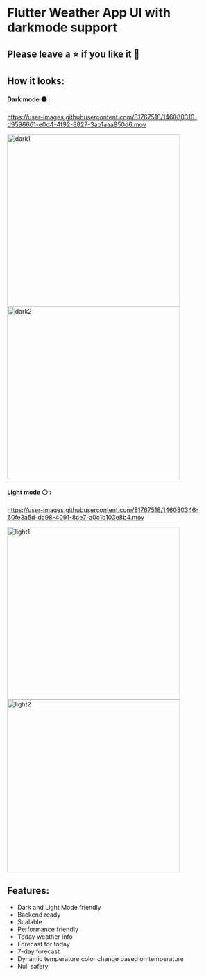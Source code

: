 # Flutter Weather App UI with darkmode support

## Please leave a ⭐ if you like it 💙
## How it looks:
#### Dark mode ⚫ :
https://user-images.githubusercontent.com/81767518/146080310-d9596661-e0d4-4f92-8827-3ab1aaa850d6.mov

<img width="398" alt="dark1" src="https://user-images.githubusercontent.com/81767518/146080332-0fb1c5d2-e4a6-4c7c-a2ea-21730b4cd9bb.png">
<img width="398" alt="dark2" src="https://user-images.githubusercontent.com/81767518/146080336-fd798570-73b1-4936-bbce-7d4f2ada788b.png">


#### Light mode ⚪ :
https://user-images.githubusercontent.com/81767518/146080346-60fe3a5d-dc98-4091-8ce7-a0c1b103e8b4.mov

<img width="398" alt="light1" src="https://user-images.githubusercontent.com/81767518/146080355-adbaa634-bb1e-43a9-96d2-f49910257f05.png">
<img width="398" alt="light2" src="https://user-images.githubusercontent.com/81767518/146080358-d12efd1a-77b7-4fbd-b509-c0e151b42259.png">


## Features:
- Dark and Light Mode friendly
- Backend ready
- Scalable
- Performance friendly
- Today weather info
- Forecast for today
- 7-day forecast
- Dynamic temperature color change based on temperature
- Null safety
